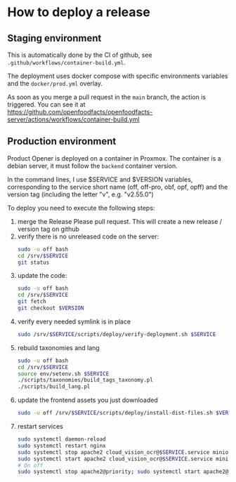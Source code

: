 # How to deploy a release

## Staging environment

This is automatically done by the CI of github,
see `.github/workflows/container-build.yml`.

The deployment uses docker compose with specific environments variables
and the `docker/prod.yml` overlay.

As soon as you merge a pull request in the `main` branch,
the action is triggered. You can see it at
https://github.com/openfoodfacts/openfoodfacts-server/actions/workflows/container-build.yml

## Production environment

Product Opener is deployed on a container in Proxmox.
The container is a debian server, it must follow the `backend` container version.

In the command lines, I use $SERVICE and $VERSION variables,
corresponding to the service short name (off, off-pro, obf, opf, opff) and the version tag (including the letter "v", e.g. "v2.55.0")

To deploy you need to execute the following steps:
1. merge the Release Please pull request.
   This will create a new release / version tag on github
1. verify there is no unreleased code on the server:
   ```bash
   sudo -u off bash
   cd /srv/$SERVICE
   git status
   ```
1. update the code:
   ```bash
   sudo -u off bash
   cd /srv/$SERVICE
   git fetch
   git checkout $VERSION
   ```
1. verify every needed symlink is in place
   ```bash
   sudo /srv/$SERVICE/scripts/deploy/verify-deployment.sh $SERVICE
   ```
1. rebuild taxonomies and lang
   ```bash
   sudo -u off bash
   cd /srv/$SERVICE
   source env/setenv.sh $SERVICE
   ./scripts/taxonomies/build_tags_taxonomy.pl
   ./scripts/build_lang.pl
   ```
1. update the frontend assets you just downloaded
   ```bash
   sudo -u off /srv/$SERVICE/scripts/deploy/install-dist-files.sh $VERSION $SERVICE
   ```
1. restart services
   ```bash
   sudo systemctl daemon-reload
   sudo systemctl restart nginx
   sudo systemctl stop apache2 cloud_vision_ocr@$SERVICE.service minion@$SERVICE.service; \
   sudo systemctl start apache2 cloud_vision_ocr@$SERVICE.service minion@$SERVICE.service
   # On off
   sudo systemctl stop apache2@priority; sudo systemctl start apache2@priority
   ```
